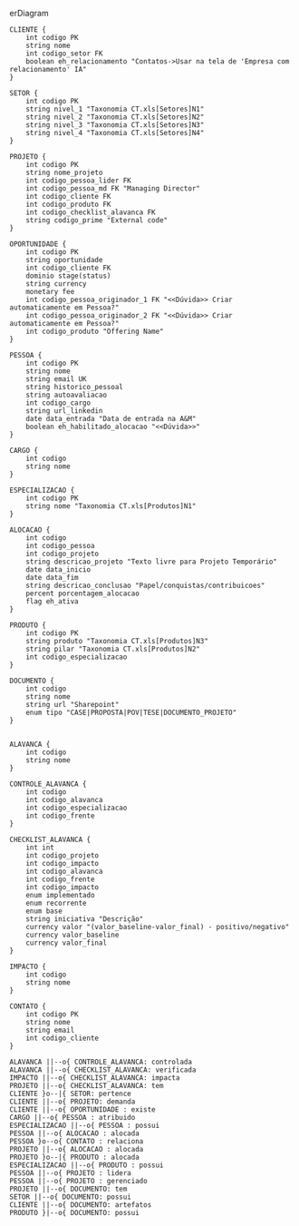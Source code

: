 erDiagram    
        
    CLIENTE {
        int codigo PK        
        string nome
        int codigo_setor FK   
        boolean eh_relacionamento "Contatos->Usar na tela de 'Empresa com relacionamento' IA"             
    }

    SETOR {
        int codigo PK
        string nivel_1 "Taxonomia CT.xls[Setores]N1"
        string nivel_2 "Taxonomia CT.xls[Setores]N2"
        string nivel_3 "Taxonomia CT.xls[Setores]N3"
        string nivel_4 "Taxonomia CT.xls[Setores]N4"
    }

    PROJETO {
        int codigo PK
        string nome_projeto 
        int codigo_pessoa_lider FK
        int codigo_pessoa_md FK "Managing Director"
        int codigo_cliente FK 
        int codigo_produto FK 
        int codigo_checklist_alavanca FK
        string codigo_prime "External code"
    }

    OPORTUNIDADE {
        int codigo PK
        string oportunidade 
        int codigo_cliente FK
        dominio stage(status)
        string currency
        monetary fee
        int codigo_pessoa_originador_1 FK "<<Dúvida>> Criar automaticamente em Pessoa?"
        int codigo_pessoa_originador_2 FK "<<Dúvida>> Criar automaticamente em Pessoa?"
        int codigo_produto "Offering Name"
    }

    PESSOA {
        int codigo PK
        string nome
        string email UK
        string historico_pessoal
        string autoavaliacao  
        int codigo_cargo 
        string url_linkedin 
        date data_entrada "Data de entrada na A&M"  
        boolean eh_habilitado_alocacao "<<Dúvida>>"
    }

    CARGO {
        int codigo
        string nome
    }

    ESPECIALIZACAO {
        int codigo PK
        string nome "Taxonomia CT.xls[Produtos]N1"
    }

    ALOCACAO {        
        int codigo
        int codigo_pessoa
        int codigo_projeto
        string descricao_projeto "Texto livre para Projeto Temporário"        
        date data_inicio        
        date data_fim
        string descricao_conclusao "Papel/conquistas/contribuicoes"
        percent porcentagem_alocacao 
        flag eh_ativa
    }

    PRODUTO {
        int codigo PK
        string produto "Taxonomia CT.xls[Produtos]N3"
        string pilar "Taxonomia CT.xls[Produtos]N2"
        int codigo_especializacao        
    }

    DOCUMENTO {
        int codigo
        string nome
        string url "Sharepoint"
        enum tipo "CASE|PROPOSTA|POV|TESE|DOCUMENTO_PROJETO"
    }


    ALAVANCA {
        int codigo
        string nome 
    }

    CONTROLE_ALAVANCA {
        int codigo
        int codigo_alavanca
        int codigo_especializacao
        int codigo_frente        
    }

    CHECKLIST_ALAVANCA {
        int int
        int codigo_projeto
        int codigo_impacto 
        int codigo_alavanca
        int codigo_frente
        int codigo_impacto
        enum implementado
        enum recorrente
        enum base
        string iniciativa "Descrição" 
        currency valor "(valor_baseline-valor_final) - positivo/negativo"      
        currency valor_baseline
        currency valor_final
    }

    IMPACTO {
        int codigo
        string nome
    }    

    CONTATO {
        int codigo PK
        string nome
        string email
        int codigo_cliente
    }

    ALAVANCA ||--o{ CONTROLE_ALAVANCA: controlada
    ALAVANCA ||--o{ CHECKLIST_ALAVANCA: verificada
    IMPACTO ||--o{ CHECKLIST_ALAVANCA: impacta
    PROJETO ||--o{ CHECKLIST_ALAVANCA: tem
    CLIENTE }o--|{ SETOR: pertence
    CLIENTE ||--o{ PROJETO: demanda
    CLIENTE ||--o{ OPORTUNIDADE : existe
    CARGO ||--o{ PESSOA : atribuido
    ESPECIALIZACAO ||--o{ PESSOA : possui
    PESSOA ||--o{ ALOCACAO : alocada
    PESSOA }o--o{ CONTATO : relaciona
    PROJETO ||--o{ ALOCACAO : alocada
    PROJETO }o--|{ PRODUTO : alocada
    ESPECIALIZACAO ||--o{ PRODUTO : possui
    PESSOA ||--o{ PROJETO : lidera
    PESSOA ||--o{ PROJETO : gerenciado
    PROJETO ||--o{ DOCUMENTO: tem
    SETOR ||--o{ DOCUMENTO: possui
    CLIENTE ||--o{ DOCUMENTO: artefatos
    PRODUTO }|--o{ DOCUMENTO: possui
